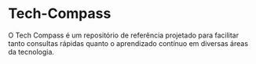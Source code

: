 # Tech-Compass
O Tech Compass é um repositório de referência projetado para facilitar tanto consultas rápidas quanto o aprendizado contínuo em diversas áreas da tecnologia.
